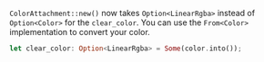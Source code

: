 `ColorAttachment::new()` now takes `Option<LinearRgba>` instead of `Option<Color>` for the `clear_color`. You can use the `From<Color>` implementation to convert your color.

```rust
let clear_color: Option<LinearRgba> = Some(color.into());
```
